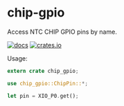 # chip-gpio
Access NTC CHIP GPIO pins by name.

[![docs](https://docs.rs/chip-gpio/badge.svg)](https://docs.rs/chip-gpio)
[![crates.io](https://img.shields.io/crates/v/chip-gpio.svg)](https://crates.io/crates/chip-gpio)

Usage:

```rust
extern crate chip_gpio;

use chip_gpio::ChipPin::*;

let pin = XIO_P0.get();
```
